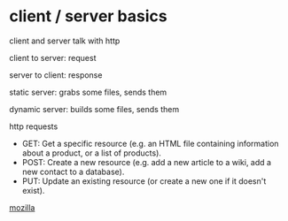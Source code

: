 # client / server basics

client and server talk with http

client to server: request

server to client: response

static server: grabs some files, sends them

dynamic server: builds some files, sends them

http requests

-   GET: Get a specific resource (e.g. an HTML file containing information about a product, or a list of products).
-   POST: Create a new resource (e.g. add a new article to a wiki, add a new contact to a database).
-   PUT: Update an existing resource (or create a new one if it doesn't exist).

[mozilla](https://developer.mozilla.org/en-US/docs/Learn/Server-side/First_steps/Client-Server_overview)
